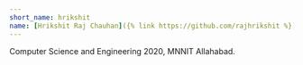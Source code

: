 ```yaml
---
short_name: hrikshit
name: [Hrikshit Raj Chauhan]({% link https://github.com/rajhrikshit %})
---
```

Computer Science and Engineering 2020, MNNIT Allahabad.
